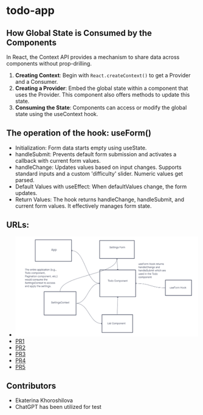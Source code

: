 # todo-app

## How Global State is Consumed by the Components

In React, the Context API provides a mechanism to share data across components without prop-drilling.

1. **Creating Context**: Begin with `React.createContext()` to get a Provider and a Consumer.
2. **Creating a Provider**: Embed the global state within a component that uses the Provider. This component also offers methods to update this state.
3. **Consuming the State**: Components can access or modify the global state using the useContext hook.

## The operation of the hook: useForm()

- Initialization: Form data starts empty using useState.
- handleSubmit: Prevents default form submission and activates a callback with current form values.
- handleChange: Updates values based on input changes. Supports standard inputs and a custom 'difficulty' slider. Numeric values get parsed.
- Default Values with useEffect: When defaultValues change, the form updates.
- Return Values: The hook returns handleChange, handleSubmit, and current form values. It effectively manages form state.

## URLs:

- ![UML](./public/todoapp.png)
- [PR1](https://github.com/KatKho/todo-app/pull/1)
- [PR2](https://github.com/KatKho/todo-app/pull/2)
- [PR3](https://github.com/KatKho/todo-app/pull/3)
- [PR4](https://github.com/KatKho/todo-app/pull/4)
- [PR5](https://github.com/KatKho/todo-app/pull/5)

## Contributors

- Ekaterina Khoroshilova
- ChatGPT has been utilized for test